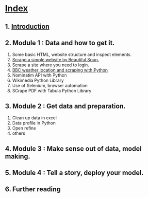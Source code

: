 # [Index](index.md)

## 1. [Introduction](introduction.html)

## 2. Module 1 : Data and how to get it.
  1. Some basic HTML, website structure and inspect elements.
  2. [Scrape a simple website by Beautiful Soup.](Scrape_a_simple_website_by_Beautiful_Soup.md)
  3. Scrape a site where you need to login.
  4. [BBC weather location and scraping with Python](bbc_weather_location_with_python.md)
  5. Nominatim API with Python
  6. Wikimedia Python Library
  7. Use of Selenium, browser automation
  8. SCrape PDF with Tabula Python Library

## 3. Module 2 : Get data and preparation.
  1. Clean up data in excel
  2. Data profile in Python
  3. Open refine
  4. others

## 4. Module 3 : Make sense out of data, model making.

## 5. Module 4 : Tell a story, deploy your model.

## 6. Further reading

